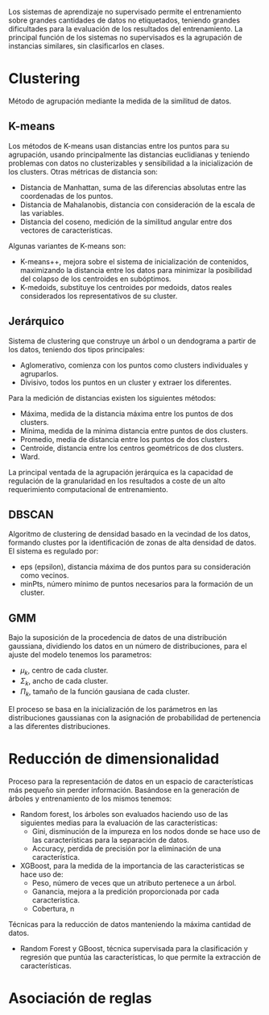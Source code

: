 Los sistemas de aprendizaje no supervisado permite el entrenamiento sobre grandes cantidades de datos no etiquetados, teniendo grandes dificultades para la evaluación de los resultados del entrenamiento.
La principal función de los sistemas no supervisados es la agrupación de instancias similares, sin clasificarlos en clases.
# Clustering
Método de agrupación mediante la medida de la similitud de datos.
## K-means
Los métodos de K-means usan distancias entre los puntos para su agrupación, usando principalmente las distancias euclidianas y teniendo problemas con datos no clusterizables y sensibilidad a la inicialización de los clusters.
Otras métricas de distancia son:
- Distancia de Manhattan, suma de las diferencias absolutas entre las coordenadas de los puntos.
- Distancia de Mahalanobis, distancia con consideración de la escala de las variables.
- Distancia del coseno, medición de la similitud angular entre dos vectores de características.

Algunas variantes de K-means son:
- K-means++, mejora sobre el sistema de inicialización de contenidos, maximizando la distancia entre los datos para minimizar la posibilidad del colapso de los centroides en subóptimos.
- K-medoids, substituye los centroides por medoids, datos reales considerados los representativos de su cluster.

## Jerárquico
Sistema de clustering que construye un árbol o un dendograma a partir de los datos, teniendo dos tipos principales:
- Aglomerativo, comienza con los puntos como clusters individuales y agruparlos.
- Divisivo, todos los puntos en un cluster y extraer los diferentes.

Para la medición de distancias existen los siguientes métodos:
- Máxima, medida de la distancia máxima entre los puntos de dos clusters.
- Mínima, medida de la mínima distancia entre puntos de dos clusters.
- Promedio, media de distancia entre los puntos de dos clusters.
- Centroide, distancia entre los centros geométricos de dos clusters.
- Ward.

La principal ventada de la agrupación jerárquica es la capacidad de regulación de la granularidad en los resultados a coste de un alto requerimiento computacional de entrenamiento.
## DBSCAN
Algoritmo de clustering de densidad basado en la vecindad de los datos, formando clustes por la identificación de zonas de alta densidad de datos. El sistema es regulado por:
- eps (epsilon), distancia máxima de dos puntos para su consideración como vecinos.
- minPts, número mínimo de puntos necesarios para la formación de un cluster.

## GMM
Bajo la suposición de la procedencia de datos de una distribución gaussiana, dividiendo los datos en un número de distribuciones, para el ajuste del modelo tenemos los parametros:
- $\mu_{k}$, centro de cada cluster.
- $\Sigma_{k}$, ancho de cada cluster.
- $\Pi_{k}$, tamaño de la función gausiana de cada cluster.

El proceso se basa en la inicialización de los parámetros en las distribuciones gaussianas con la asignación de probabilidad de pertenencia a las diferentes distribuciones.
# Reducción de dimensionalidad
Proceso para la representación de datos en un espacio de características más pequeño sin perder información.
Basándose en la generación de árboles y entrenamiento de los mismos tenemos:
- Random forest, los árboles son evaluados haciendo uso de las siguientes medias para la evaluación de las características:
	- Gini, disminución de la impureza en los nodos donde se hace uso de las características para la separación de datos.
	- Accuracy, perdida de precisión por la eliminación de una característica.
- XGBoost, para la medida de la importancia de las caracteristicas se hace uso de:
	- Peso, número de veces que un atributo pertenece a un árbol.
	- Ganancia, mejora a la predición proporcionada por cada caracteristica.
	- Cobertura, n

Técnicas para la reducción de datos manteniendo la máxima cantidad de datos.
- Random Forest y GBoost, técnica supervisada para la clasificación y regresión que puntúa las características, lo que permite la extracción de características.
# Asociación de reglas
